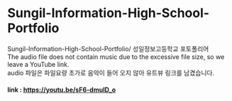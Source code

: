# Sungil-Information-High-School-Portfolio
Sungil-Information-High-School-Portfolio/ 성일정보고등학교 포토폴리어<br>
The audio file does not contain music due to the excessive file size, so we leave a YouTube link.<br>
audio 파일은 파일요량 초가로 음악이 들어 오지 않아 유트뷰 링크를 남겼습니다.<br>
#### link : https://youtu.be/sF6-dmulD_o
